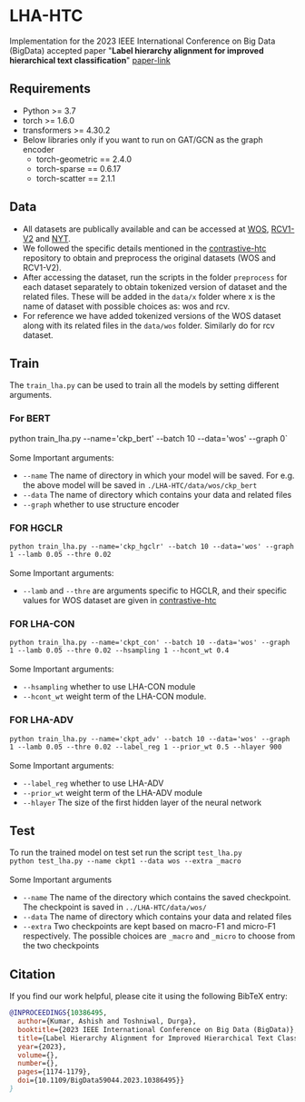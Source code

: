 # LHA-HTC
 Implementation for the 2023 IEEE International Conference on Big Data (BigData) accepted paper "**Label hierarchy alignment for improved hierarchical text classification**" [paper-link](https://ieeexplore.ieee.org/abstract/document/10386495)
## Requirements
- Python >= 3.7
- torch >= 1.6.0
- transformers >= 4.30.2
- Below libraries only if you want to run on GAT/GCN as the graph encoder
  - torch-geometric == 2.4.0
  - torch-sparse == 0.6.17
  - torch-scatter == 2.1.1

## Data
- All datasets are publically available and can be accessed at [WOS](https://github.com/kk7nc/HDLTex), [RCV1-V2](https://trec.nist.gov/data/reuters/reuters.html) and [NYT](https://catalog.ldc.upenn.edu/LDC2008T19). 
- We followed the specific details mentioned in the  [contrastive-htc](https://github.com/wzh9969/contrastive-htc#preprocess) repository to obtain and preprocess the original datasets (WOS and RCV1-V2).
- After accessing the dataset, run the scripts in the folder `preprocess` for each dataset separately to obtain tokenized version of dataset and the related files. These will be added in the `data/x` folder where x is the name of dataset with possible choices as: wos and rcv.
- For reference we have added tokenized versions of the WOS dataset along with its related files in the `data/wos` folder. Similarly do for rcv dataset.

## Train
The `train_lha.py` can be used to train all the models by setting different arguments.  

### For BERT 

python train_lha.py --name='ckp_bert' --batch 10 --data='wos' --graph 0` </br> </br>
Some Important arguments: </br>
- `--name` The name of directory in which your model will be saved. For e.g. the above model will be saved in `./LHA-HTC/data/wos/ckp_bert`
- `--data` The name of directory which contains your data and related files
- `--graph` whether to use structure encoder
###  FOR HGCLR 
`python train_lha.py --name='ckp_hgclr' --batch 10 --data='wos' --graph 1 --lamb 0.05 --thre 0.02` </br>
</br>
Some Important arguments: </br>
- `--lamb` and `--thre` are arguments specific to HGCLR, and their specific values for WOS dataset are given in [contrastive-htc](https://github.com/wzh9969/contrastive-htc#reproducibility)
### FOR LHA-CON
`python train_lha.py --name='ckpt_con' --batch 10 --data='wos' --graph 1 --lamb 0.05 --thre 0.02 --hsampling 1 --hcont_wt 0.4` </br>
</br>
Some Important arguments: </br>
- `--hsampling` whether to use LHA-CON module
-  `--hcont_wt` weight term of the LHA-CON module.
### FOR LHA-ADV
`python train_lha.py --name='ckpt_adv' --batch 10 --data='wos' --graph 1 --lamb 0.05 --thre 0.02 --label_reg 1 --prior_wt 0.5 --hlayer 900` </br> </br>
Some Important arguments: </br>
- `--label_reg` whether to use LHA-ADV
-  `--prior_wt` weight term of the LHA-ADV module
-  `--hlayer` The size of the first  hidden layer of the neural network

## Test
To run the trained model on test set run the script `test_lha.py` </br> 
`python test_lha.py --name ckpt1 --data wos --extra _macro` </br> </br>
Some Important arguments
- `--name` The name of the directory which contains the saved checkpoint. The checkpoint is saved in `../LHA-HTC/data/wos/`
- `--data` The name of directory which contains your data and related files
- `--extra` Two checkpoints are kept based on macro-F1 and micro-F1 respectively. The possible choices are  `_macro` and `_micro` to choose from the two checkpoints

## Citation
If you find our work helpful, please cite it using the following BibTeX entry:
```bibtex
@INPROCEEDINGS{10386495,
  author={Kumar, Ashish and Toshniwal, Durga},
  booktitle={2023 IEEE International Conference on Big Data (BigData)}, 
  title={Label Hierarchy Alignment for Improved Hierarchical Text Classification}, 
  year={2023},
  volume={},
  number={},
  pages={1174-1179},
  doi={10.1109/BigData59044.2023.10386495}}
}


